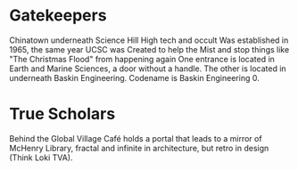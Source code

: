 # Gatekeepers
Chinatown underneath Science Hill
High tech and occult
Was established in 1965, the same year UCSC was
Created to help the Mist and stop things like "The Christmas Flood" from happening again
One entrance is located in Earth and Marine Sciences, a door without a handle. The other is located in underneath Baskin Engineering.
Codename is Baskin Engineering 0.
# True Scholars
Behind the Global Village Café holds a portal that leads to a mirror of McHenry Library, fractal and infinite in architecture, but retro in design (Think Loki TVA).
